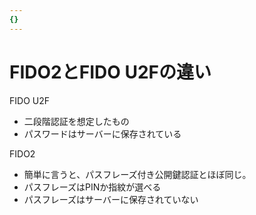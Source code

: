 ```yaml
---
{}
---
```

# FIDO2とFIDO U2Fの違い

FIDO U2F

- 二段階認証を想定したもの  
- パスワードはサーバーに保存されている  

FIDO2

- 簡単に言うと、パスフレーズ付き公開鍵認証とほぼ同じ。  
- パスフレーズはPINか指紋が選べる  
- パスフレーズはサーバーに保存されていない